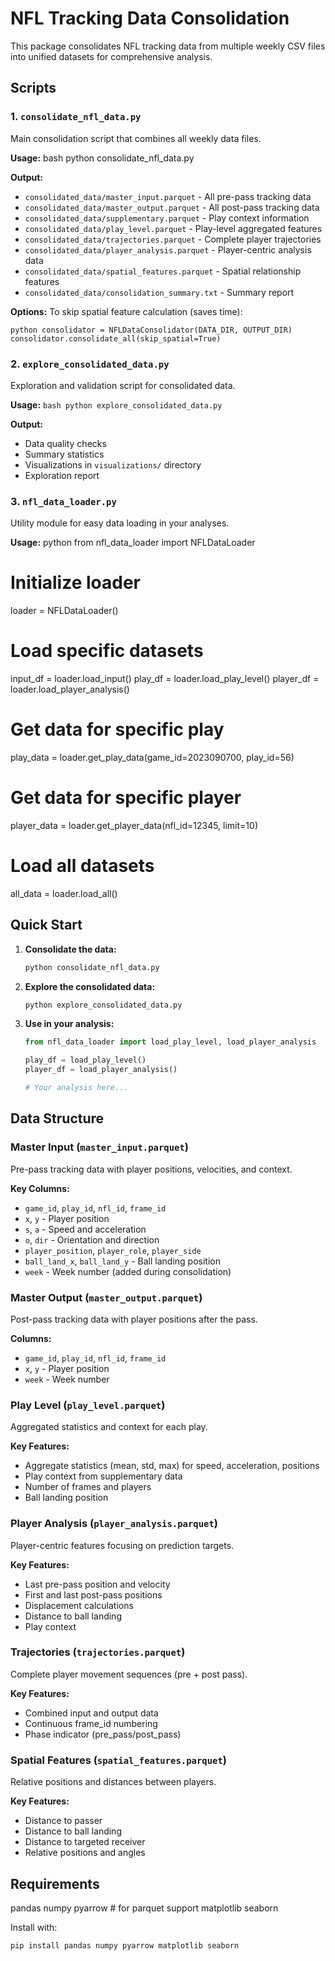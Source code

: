 # NFL Tracking Data Consolidation

This package consolidates NFL tracking data from multiple weekly CSV files into unified datasets for comprehensive analysis.

## Scripts

### 1. `consolidate_nfl_data.py`
Main consolidation script that combines all weekly data files.

**Usage:**
bash python consolidate_nfl_data.py

**Output:**
- `consolidated_data/master_input.parquet` - All pre-pass tracking data
- `consolidated_data/master_output.parquet` - All post-pass tracking data
- `consolidated_data/supplementary.parquet` - Play context information
- `consolidated_data/play_level.parquet` - Play-level aggregated features
- `consolidated_data/trajectories.parquet` - Complete player trajectories
- `consolidated_data/player_analysis.parquet` - Player-centric analysis data
- `consolidated_data/spatial_features.parquet` - Spatial relationship features
- `consolidated_data/consolidation_summary.txt` - Summary report

**Options:**
To skip spatial feature calculation (saves time):

```
python consolidator = NFLDataConsolidator(DATA_DIR, OUTPUT_DIR) consolidator.consolidate_all(skip_spatial=True)
```
### 2. `explore_consolidated_data.py`
Exploration and validation script for consolidated data.

**Usage:**
`bash python explore_consolidated_data.py`

**Output:**
- Data quality checks
- Summary statistics
- Visualizations in `visualizations/` directory
- Exploration report

### 3. `nfl_data_loader.py`
Utility module for easy data loading in your analyses.

**Usage:**
python from nfl_data_loader import NFLDataLoader
# Initialize loader
loader = NFLDataLoader()
# Load specific datasets
input_df = loader.load_input() play_df = loader.load_play_level() player_df = loader.load_player_analysis()
# Get data for specific play
play_data = loader.get_play_data(game_id=2023090700, play_id=56)
# Get data for specific player
player_data = loader.get_player_data(nfl_id=12345, limit=10)
# Load all datasets
all_data = loader.load_all()


## Quick Start

1. **Consolidate the data:**
   ```bash
   python consolidate_nfl_data.py
   ```
   
2. **Explore the consolidated data:**
   ```bash
   python explore_consolidated_data.py
   ```
   
3. **Use in your analysis:**
   ```python
   from nfl_data_loader import load_play_level, load_player_analysis
   
   play_df = load_play_level()
   player_df = load_player_analysis()
   
   # Your analysis here...
   ```

## Data Structure

### Master Input (`master_input.parquet`)
Pre-pass tracking data with player positions, velocities, and context.

**Key Columns:**
- `game_id`, `play_id`, `nfl_id`, `frame_id`
- `x`, `y` - Player position
- `s`, `a` - Speed and acceleration
- `o`, `dir` - Orientation and direction
- `player_position`, `player_role`, `player_side`
- `ball_land_x`, `ball_land_y` - Ball landing position
- `week` - Week number (added during consolidation)

### Master Output (`master_output.parquet`)
Post-pass tracking data with player positions after the pass.

**Columns:**
- `game_id`, `play_id`, `nfl_id`, `frame_id`
- `x`, `y` - Player position
- `week` - Week number

### Play Level (`play_level.parquet`)
Aggregated statistics and context for each play.

**Key Features:**
- Aggregate statistics (mean, std, max) for speed, acceleration, positions
- Play context from supplementary data
- Number of frames and players
- Ball landing position

### Player Analysis (`player_analysis.parquet`)
Player-centric features focusing on prediction targets.

**Key Features:**
- Last pre-pass position and velocity
- First and last post-pass positions
- Displacement calculations
- Distance to ball landing
- Play context

### Trajectories (`trajectories.parquet`)
Complete player movement sequences (pre + post pass).

**Key Features:**
- Combined input and output data
- Continuous frame_id numbering
- Phase indicator (pre_pass/post_pass)

### Spatial Features (`spatial_features.parquet`)
Relative positions and distances between players.

**Key Features:**
- Distance to passer
- Distance to ball landing
- Distance to targeted receiver
- Relative positions and angles

## Requirements
pandas numpy pyarrow # for parquet support matplotlib seaborn

Install with:
```bash
pip install pandas numpy pyarrow matplotlib seaborn
```